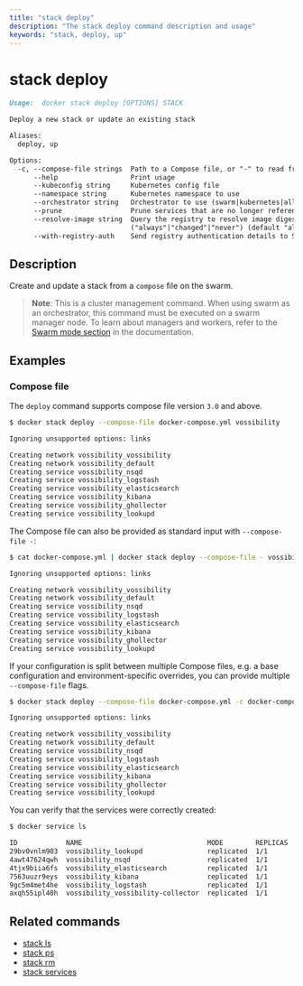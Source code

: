 ```yaml
---
title: "stack deploy"
description: "The stack deploy command description and usage"
keywords: "stack, deploy, up"
---
```


<!-- This file is maintained within the docker/cli GitHub
     repository at https://github.com/docker/cli/. Make all
     pull requests against that repo. If you see this file in
     another repository, consider it read-only there, as it will
     periodically be overwritten by the definitive file. Pull
     requests which include edits to this file in other repositories
     will be rejected.
-->

# stack deploy

```markdown
Usage:  docker stack deploy [OPTIONS] STACK

Deploy a new stack or update an existing stack

Aliases:
  deploy, up

Options:
  -c, --compose-file strings  Path to a Compose file, or "-" to read from stdin
      --help                  Print usage
      --kubeconfig string     Kubernetes config file
      --namespace string      Kubernetes namespace to use
      --orchestrator string   Orchestrator to use (swarm|kubernetes|all)
      --prune                 Prune services that are no longer referenced
      --resolve-image string  Query the registry to resolve image digest and supported platforms
                              ("always"|"changed"|"never") (default "always")
      --with-registry-auth    Send registry authentication details to Swarm agents
```

## Description

Create and update a stack from a `compose` file on the swarm.

> **Note**: This is a cluster management command. When using swarm as an orchestrator,
> this command must be executed on a swarm manager node. To learn about managers
> and workers, refer to the [Swarm mode section](https://docs.docker.com/engine/swarm/)
> in the documentation.

## Examples

### Compose file

The `deploy` command supports compose file version `3.0` and above.

```bash
$ docker stack deploy --compose-file docker-compose.yml vossibility

Ignoring unsupported options: links

Creating network vossibility_vossibility
Creating network vossibility_default
Creating service vossibility_nsqd
Creating service vossibility_logstash
Creating service vossibility_elasticsearch
Creating service vossibility_kibana
Creating service vossibility_ghollector
Creating service vossibility_lookupd
```

The Compose file can also be provided as standard input with `--compose-file -`:

```bash
$ cat docker-compose.yml | docker stack deploy --compose-file - vossibility

Ignoring unsupported options: links

Creating network vossibility_vossibility
Creating network vossibility_default
Creating service vossibility_nsqd
Creating service vossibility_logstash
Creating service vossibility_elasticsearch
Creating service vossibility_kibana
Creating service vossibility_ghollector
Creating service vossibility_lookupd
```

If your configuration is split between multiple Compose files, e.g. a base
configuration and environment-specific overrides, you can provide multiple
`--compose-file` flags.

```bash
$ docker stack deploy --compose-file docker-compose.yml -c docker-compose.prod.yml vossibility

Ignoring unsupported options: links

Creating network vossibility_vossibility
Creating network vossibility_default
Creating service vossibility_nsqd
Creating service vossibility_logstash
Creating service vossibility_elasticsearch
Creating service vossibility_kibana
Creating service vossibility_ghollector
Creating service vossibility_lookupd
```

You can verify that the services were correctly created:

```bash
$ docker service ls

ID            NAME                               MODE        REPLICAS  IMAGE
29bv0vnlm903  vossibility_lookupd                replicated  1/1       nsqio/nsq@sha256:eeba05599f31eba418e96e71e0984c3dc96963ceb66924dd37a47bf7ce18a662
4awt47624qwh  vossibility_nsqd                   replicated  1/1       nsqio/nsq@sha256:eeba05599f31eba418e96e71e0984c3dc96963ceb66924dd37a47bf7ce18a662
4tjx9biia6fs  vossibility_elasticsearch          replicated  1/1       elasticsearch@sha256:12ac7c6af55d001f71800b83ba91a04f716e58d82e748fa6e5a7359eed2301aa
7563uuzr9eys  vossibility_kibana                 replicated  1/1       kibana@sha256:6995a2d25709a62694a937b8a529ff36da92ebee74bafd7bf00e6caf6db2eb03
9gc5m4met4he  vossibility_logstash               replicated  1/1       logstash@sha256:2dc8bddd1bb4a5a34e8ebaf73749f6413c101b2edef6617f2f7713926d2141fe
axqh55ipl40h  vossibility_vossibility-collector  replicated  1/1       icecrime/vossibility-collector@sha256:f03f2977203ba6253988c18d04061c5ec7aab46bca9dfd89a9a1fa4500989fba
```

## Related commands

* [stack ls](stack_ls.md)
* [stack ps](stack_ps.md)
* [stack rm](stack_rm.md)
* [stack services](stack_services.md)
